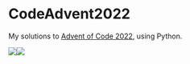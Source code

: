 # CodeAdvent2022

My solutions to [Advent of Code 2022](https://adventofcode.com/2022), using Python.

![](https://img.shields.io/badge/day%20📅-20-blue)![](https://img.shields.io/badge/stars%20⭐-40-yellow)